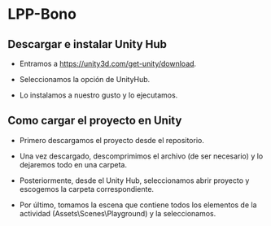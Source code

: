 # LPP-Bono

## Descargar e instalar Unity Hub

 - Entramos a https://unity3d.com/get-unity/download.
 
 - Seleccionamos la opción de UnityHub.
 
 - Lo instalamos a nuestro gusto y lo ejecutamos.

## Como cargar el proyecto en Unity
 
 - Primero descargamos el proyecto desde el repositorio.
 
 - Una vez descargado, descomprimimos el archivo (de ser necesario) y lo dejaremos todo en una carpeta.

 - Posteriormente, desde el Unity Hub, seleccionamos abrir proyecto y escogemos la carpeta correspondiente.
 
 - Por último, tomamos la escena que contiene todos los elementos de la actividad (Assets\Scenes\Playground) y la seleccionamos.
